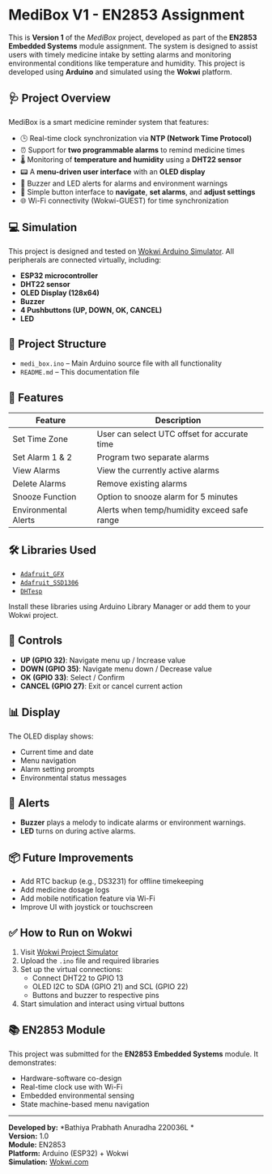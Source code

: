 # MediBox V1 - EN2853 Assignment

This is **Version 1** of the *MediBox* project, developed as part of the **EN2853 Embedded Systems** module assignment. The system is designed to assist users with timely medicine intake by setting alarms and monitoring environmental conditions like temperature and humidity. This project is developed using **Arduino** and simulated using the **Wokwi** platform.

## 🩺 Project Overview

MediBox is a smart medicine reminder system that features:

- 🕒 Real-time clock synchronization via **NTP (Network Time Protocol)**
- ⏰ Support for **two programmable alarms** to remind medicine times
- 🌡️ Monitoring of **temperature and humidity** using a **DHT22 sensor**
- 📟 A **menu-driven user interface** with an **OLED display**
- 🚨 Buzzer and LED alerts for alarms and environment warnings
- 🔘 Simple button interface to **navigate**, **set alarms**, and **adjust settings**
- 🌐 Wi-Fi connectivity (Wokwi-GUEST) for time synchronization

## 💻 Simulation

This project is designed and tested on [Wokwi Arduino Simulator](https://wokwi.com/). All peripherals are connected virtually, including:

- **ESP32 microcontroller**
- **DHT22 sensor**
- **OLED Display (128x64)**
- **Buzzer**
- **4 Pushbuttons (UP, DOWN, OK, CANCEL)**
- **LED**

## 📁 Project Structure

- `medi_box.ino` – Main Arduino source file with all functionality
- `README.md` – This documentation file

## 📌 Features

| Feature | Description |
|--------|-------------|
| Set Time Zone | User can select UTC offset for accurate time |
| Set Alarm 1 & 2 | Program two separate alarms |
| View Alarms | View the currently active alarms |
| Delete Alarms | Remove existing alarms |
| Snooze Function | Option to snooze alarm for 5 minutes |
| Environmental Alerts | Alerts when temp/humidity exceed safe range |

## 🛠️ Libraries Used

- [`Adafruit_GFX`](https://github.com/adafruit/Adafruit-GFX-Library)
- [`Adafruit_SSD1306`](https://github.com/adafruit/Adafruit_SSD1306)
- [`DHTesp`](https://github.com/beegee-tokyo/DHTesp)

Install these libraries using Arduino Library Manager or add them to your Wokwi project.

## 🔧 Controls

- **UP (GPIO 32)**: Navigate menu up / Increase value
- **DOWN (GPIO 35)**: Navigate menu down / Decrease value
- **OK (GPIO 33)**: Select / Confirm
- **CANCEL (GPIO 27)**: Exit or cancel current action

## 📊 Display

The OLED display shows:

- Current time and date
- Menu navigation
- Alarm setting prompts
- Environmental status messages

## 🔔 Alerts

- **Buzzer** plays a melody to indicate alarms or environment warnings.
- **LED** turns on during active alarms.

## 📦 Future Improvements

- Add RTC backup (e.g., DS3231) for offline timekeeping
- Add medicine dosage logs
- Add mobile notification feature via Wi-Fi
- Improve UI with joystick or touchscreen

## ✅ How to Run on Wokwi

1. Visit [Wokwi Project Simulator](https://wokwi.com/)
2. Upload the `.ino` file and required libraries
3. Set up the virtual connections:
   - Connect DHT22 to GPIO 13
   - OLED I2C to SDA (GPIO 21) and SCL (GPIO 22)
   - Buttons and buzzer to respective pins
4. Start simulation and interact using virtual buttons

## 📚 EN2853 Module

This project was submitted for the **EN2853 Embedded Systems** module. It demonstrates:

- Hardware-software co-design
- Real-time clock use with Wi-Fi
- Embedded environmental sensing
- State machine-based menu navigation

---

**Developed by:** *Bathiya Prabhath Anuradha 220036L *  
**Version:** 1.0  
**Module:** EN2853  
**Platform:** Arduino (ESP32) + Wokwi  
**Simulation:** [Wokwi.com]([https://wokwi.com/](https://wokwi.com/projects/426498239432179713))

